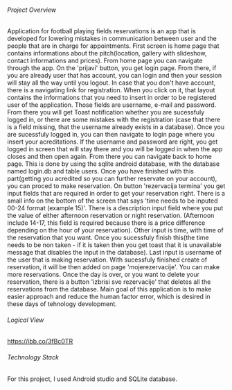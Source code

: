 ###### Project Overview


Application for football playing fields reservations is an app that is developed for lowering mistakes in communication between user and the people that are in charge for appointments. First screen is home page that contains informations about the pitch(location, gallery with slideshow, contact informations and prices). From home page you can navigate through the app. On the 'prijavi' button, you get login page. From there, if you are already user that has account, you can login and then your session will stay all the way until you logout. In case that you don't have account, there is a navigating link for registration. When you click on it, that layout contains the informations that you need to insert in order to be registered user of the application. Those fields are username, e-mail and password. From there you will get Toast notification whether you are sucessfuly logged in, or there are some mistakes with the registration (case that there is a field missing, that the username already exists in a database). Once you are sucessfuly logged in, you can then navigate to login page where you insert your acreditations. If the username and password are right, you get logged in screen that will stay there and you will be logged in when the app closes and then open again. From there you can navigate back to home page. This is done by using the sqlite android database, with the database named login.db and table users. Once you have finished with this part(getting you acredited so you can further reservate on your account), you can proced to make reservation. On button 'rezervacija termina' you get input fields that are required in order to get your reservation right. There is a small info on the bottom of the screen that says 'time needs to be inputed 00-24 format (example 15)'. There is a description input field where you put the value of either afternoon reservation or night reservation. (Afternoon include 14-17, this field is required because there is a price difference depending on the hour of your reservation). Other input is time, with time of the reservation that you want. Once you sucessfuly finish this(the time needs to be non taken - if it is taken then you get toast that it is unavailable message that disables the input in the database). Last input is username of the user that is making reservation. With sucessfuly finished create of reservation, it will be then added on page 'mojerezervacije'. You can make more reservations. Once the day is over, or you want to delete your reservation, there is a button 'izbrisi sve rezervacije' that deletes all the reservations from the database. Main goal of this application is to make easier approach and reduce the human factor error, which is desired in these days of tehnology development.


###### Logical View


https://ibb.co/3fBc0TR

###### Technology Stack
For this project, I used Android studio and SQLite database.
